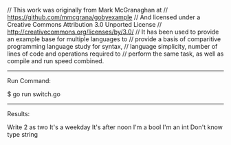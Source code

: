 // This work was originally from Mark McGranaghan at
// https://github.com/mmcgrana/gobyexample
// And licensed under a Creative Commons Attribution 3.0 Unported License
// http://creativecommons.org/licenses/by/3.0/
// It has been used to provide an example base for multiple languages to
// provide a basis of comparitive programming language study for syntax,
// language simplicity, number of lines of code and operations required to
// perform the same task, as well as compile and run speed combined.

_______________________________________________________________________________
Run Command:

$ go run switch.go 

_______________________________________________________________________________
Results:

Write 2 as two
It's a weekday
It's after noon
I'm a bool
I'm an int
Don't know type string
